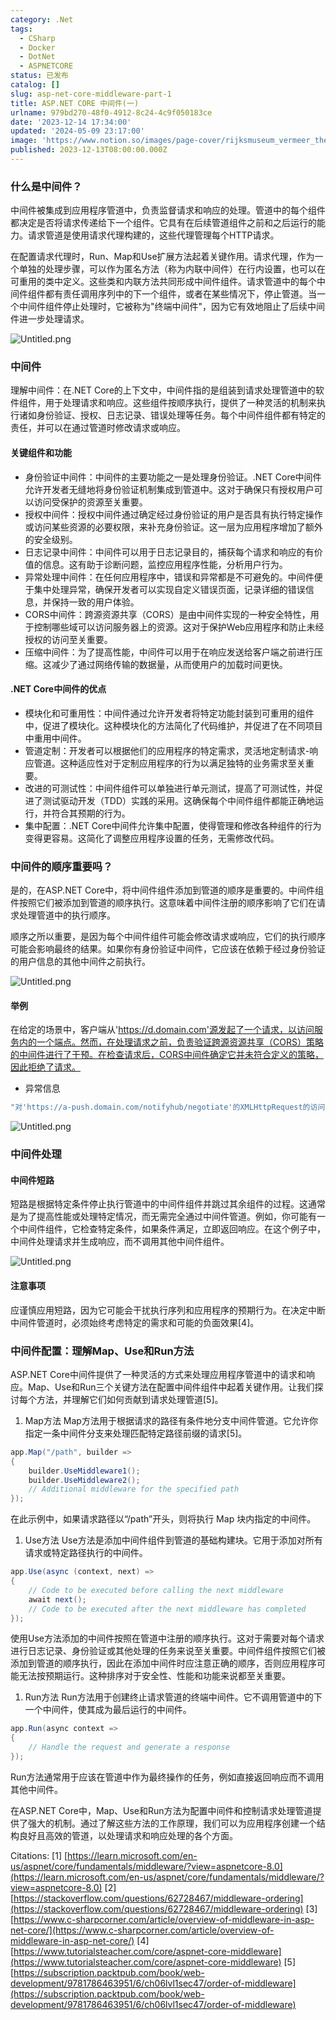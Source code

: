 ```yaml
---
category: .Net
tags:
  - CSharp
  - Docker
  - DotNet
  - ASPNETCORE
status: 已发布
catalog: []
slug: asp-net-core-middleware-part-1
title: ASP.NET CORE 中间件(一)
urlname: 979bd270-48f0-4912-8c24-4c9f050183ce
date: '2023-12-14 17:34:00'
updated: '2024-05-09 23:17:00'
image: 'https://www.notion.so/images/page-cover/rijksmuseum_vermeer_the_milkmaid.jpg'
published: 2023-12-13T08:00:00.000Z
---
```


### 什么是中间件？


中间件被集成到应用程序管道中，负责监督请求和响应的处理。管道中的每个组件都决定是否将请求传递给下一个组件。它具有在后续管道组件之前和之后运行的能力。请求管道是使用请求代理构建的，这些代理管理每个HTTP请求。


在配置请求代理时，Run、Map和Use扩展方法起着关键作用。请求代理，作为一个单独的处理步骤，可以作为匿名方法（称为内联中间件）在行内设置，也可以在可重用的类中定义。这些类和内联方法共同形成中间件组件。请求管道中的每个中间件组件都有责任调用序列中的下一个组件，或者在某些情况下，停止管道。当一个中间件组件停止处理时，它被称为"终端中间件"，因为它有效地阻止了后续中间件进一步处理请求。


![Untitled.png](https://prod-files-secure.s3.us-west-2.amazonaws.com/5d24fe63-e567-4804-86f9-9fdc62e13082/da807807-d02d-4fa1-86b6-db45e4678714/Untitled.png?X-Amz-Algorithm=AWS4-HMAC-SHA256&X-Amz-Content-Sha256=UNSIGNED-PAYLOAD&X-Amz-Credential=ASIAZI2LB466YQ5BB5VR%2F20250313%2Fus-west-2%2Fs3%2Faws4_request&X-Amz-Date=20250313T053843Z&X-Amz-Expires=3600&X-Amz-Security-Token=IQoJb3JpZ2luX2VjEIX%2F%2F%2F%2F%2F%2F%2F%2F%2F%2FwEaCXVzLXdlc3QtMiJHMEUCIQDws3tvHYPz9VijBZj0uAPwNJykbSHQx8QnHKk938BkGgIgEPqp%2BEPC3zudaS21%2FL1hLQq6vnK3n8X%2FUB2FWNp4GsMqiAQIzf%2F%2F%2F%2F%2F%2F%2F%2F%2F%2FARAAGgw2Mzc0MjMxODM4MDUiDHdWqvx%2Bpf%2BiwaqQRSrcAxosDhcOQvI1QEHTJ0HjexnJFQmzu8n553Doi%2BQHLjC7G6Y8Et3aM%2B1vEBuSy%2FytmSAuhaPLUlqjtNaCkC6tBoZ%2Ftr9ee51TH8zUDYCqc38jjNwBkYZ3MlBePvanRU5i76%2FaUvMetI%2FXrzalkOdUtpSt%2BgaE%2FC17%2FD1L8EzdWGAoY%2B%2BLaRRpgwpgtaXwOnzt5d7T%2FgydOTkdEgzdqoSviN0zMU4JMrk%2FOQApbmGAETJfuwt06N140B54o%2Bl6bUOhH7Ku8ost%2Fr0324bWWtvvEODMWzUyvGm1FuskCTepjgn%2BEQ8WPP%2BmSorGqKZOifQua%2Fs3OHQERA02d6NGwLkWfsdkPBD%2BW9XZa1LyyZUTghLZpdc%2BsfqZCAmWUSegh8v%2FKg%2FjcccgGYkRROT%2B1el2pFjb7N6EwrkM0w6pxg3CJ47pcDCA7pPuxVPGJwHBtY0o3UvwU2CeRXDHk5rQIhIhjXSviqUlGoTlYZp4RPoFfgqT2qNbrKumy6YJuK5Wct0oDj9igg43Q5vHoRyA3sW%2BSsbuh2EgJh4azHYcSYgW1BLF5zO4tFzxWvyKRf5EyStICZ6%2Fjcih9dC8PQPsqsHhCcgQUeEYpuC6X8siw4OG5vo2jLel7j6PVUfRnsWHMPS6yb4GOqUBUhfuZVbk8JfvTtljTh%2BgWWeUHuvBo4PG80FY8HJjJ6Mrf9XHXJVhbcPrp%2B0uWucAGBHqb4EUoh8oYb2wudq5WVxlF5XcwC0lRef8LSeM2IhJyhMdLpO15c3S9gUKqwwwNZW8S3w%2BjC9eIGKo5YQtuJDadi5bC%2BVgwNAktIMPEUUyXHOhFHUQePRoIHna6eA9hgDlVRGQ9UAQ%2Fyrqg0XOTh5hQqZt&X-Amz-Signature=7cc523c09266d942bc17a96de876db54e3114a413d574b289f5d203ce91c19c5&X-Amz-SignedHeaders=host&x-id=GetObject)


### 中间件


理解中间件：在.NET Core的上下文中，中间件指的是组装到请求处理管道中的软件组件，用于处理请求和响应。这些组件按顺序执行，提供了一种灵活的机制来执行诸如身份验证、授权、日志记录、错误处理等任务。每个中间件组件都有特定的责任，并可以在通过管道时修改请求或响应。


#### 关键组件和功能

- 身份验证中间件：中间件的主要功能之一是处理身份验证。.NET Core中间件允许开发者无缝地将身份验证机制集成到管道中。这对于确保只有授权用户可以访问受保护的资源至关重要。
- 授权中间件：授权中间件通过确定经过身份验证的用户是否具有执行特定操作或访问某些资源的必要权限，来补充身份验证。这一层为应用程序增加了额外的安全级别。
- 日志记录中间件：中间件可以用于日志记录目的，捕获每个请求和响应的有价值的信息。这有助于诊断问题，监控应用程序性能，分析用户行为。
- 异常处理中间件：在任何应用程序中，错误和异常都是不可避免的。中间件便于集中处理异常，确保开发者可以实现自定义错误页面，记录详细的错误信息，并保持一致的用户体验。
- CORS中间件：跨源资源共享（CORS）是由中间件实现的一种安全特性，用于控制哪些域可以访问服务器上的资源。这对于保护Web应用程序和防止未经授权的访问至关重要。
- 压缩中间件：为了提高性能，中间件可以用于在响应发送给客户端之前进行压缩。这减少了通过网络传输的数据量，从而使用户的加载时间更快。

#### .NET Core中间件的优点

- 模块化和可重用性：中间件通过允许开发者将特定功能封装到可重用的组件中，促进了模块化。这种模块化的方法简化了代码维护，并促进了在不同项目中重用中间件。
- 管道定制：开发者可以根据他们的应用程序的特定需求，灵活地定制请求-响应管道。这种适应性对于定制应用程序的行为以满足独特的业务需求至关重要。
- 改进的可测试性：中间件组件可以单独进行单元测试，提高了可测试性，并促进了测试驱动开发（TDD）实践的采用。这确保每个中间件组件都能正确地运行，并符合其预期的行为。
- 集中配置：.NET Core中间件允许集中配置，使得管理和修改各种组件的行为变得更容易。这简化了调整应用程序设置的任务，无需修改代码。

### 中间件的顺序重要吗？


是的，在ASP.NET Core中，将中间件组件添加到管道的顺序是重要的。中间件组件按照它们被添加到管道的顺序执行。这意味着中间件注册的顺序影响了它们在请求处理管道中的执行顺序。


顺序之所以重要，是因为每个中间件组件可能会修改请求或响应，它们的执行顺序可能会影响最终的结果。如果你有身份验证中间件，它应该在依赖于经过身份验证的用户信息的其他中间件之前执行。


![Untitled.png](https://prod-files-secure.s3.us-west-2.amazonaws.com/5d24fe63-e567-4804-86f9-9fdc62e13082/24f795a2-1c5a-4a6b-a0d8-2afb160076f1/Untitled.png?X-Amz-Algorithm=AWS4-HMAC-SHA256&X-Amz-Content-Sha256=UNSIGNED-PAYLOAD&X-Amz-Credential=ASIAZI2LB466YQ5BB5VR%2F20250313%2Fus-west-2%2Fs3%2Faws4_request&X-Amz-Date=20250313T053843Z&X-Amz-Expires=3600&X-Amz-Security-Token=IQoJb3JpZ2luX2VjEIX%2F%2F%2F%2F%2F%2F%2F%2F%2F%2FwEaCXVzLXdlc3QtMiJHMEUCIQDws3tvHYPz9VijBZj0uAPwNJykbSHQx8QnHKk938BkGgIgEPqp%2BEPC3zudaS21%2FL1hLQq6vnK3n8X%2FUB2FWNp4GsMqiAQIzf%2F%2F%2F%2F%2F%2F%2F%2F%2F%2FARAAGgw2Mzc0MjMxODM4MDUiDHdWqvx%2Bpf%2BiwaqQRSrcAxosDhcOQvI1QEHTJ0HjexnJFQmzu8n553Doi%2BQHLjC7G6Y8Et3aM%2B1vEBuSy%2FytmSAuhaPLUlqjtNaCkC6tBoZ%2Ftr9ee51TH8zUDYCqc38jjNwBkYZ3MlBePvanRU5i76%2FaUvMetI%2FXrzalkOdUtpSt%2BgaE%2FC17%2FD1L8EzdWGAoY%2B%2BLaRRpgwpgtaXwOnzt5d7T%2FgydOTkdEgzdqoSviN0zMU4JMrk%2FOQApbmGAETJfuwt06N140B54o%2Bl6bUOhH7Ku8ost%2Fr0324bWWtvvEODMWzUyvGm1FuskCTepjgn%2BEQ8WPP%2BmSorGqKZOifQua%2Fs3OHQERA02d6NGwLkWfsdkPBD%2BW9XZa1LyyZUTghLZpdc%2BsfqZCAmWUSegh8v%2FKg%2FjcccgGYkRROT%2B1el2pFjb7N6EwrkM0w6pxg3CJ47pcDCA7pPuxVPGJwHBtY0o3UvwU2CeRXDHk5rQIhIhjXSviqUlGoTlYZp4RPoFfgqT2qNbrKumy6YJuK5Wct0oDj9igg43Q5vHoRyA3sW%2BSsbuh2EgJh4azHYcSYgW1BLF5zO4tFzxWvyKRf5EyStICZ6%2Fjcih9dC8PQPsqsHhCcgQUeEYpuC6X8siw4OG5vo2jLel7j6PVUfRnsWHMPS6yb4GOqUBUhfuZVbk8JfvTtljTh%2BgWWeUHuvBo4PG80FY8HJjJ6Mrf9XHXJVhbcPrp%2B0uWucAGBHqb4EUoh8oYb2wudq5WVxlF5XcwC0lRef8LSeM2IhJyhMdLpO15c3S9gUKqwwwNZW8S3w%2BjC9eIGKo5YQtuJDadi5bC%2BVgwNAktIMPEUUyXHOhFHUQePRoIHna6eA9hgDlVRGQ9UAQ%2Fyrqg0XOTh5hQqZt&X-Amz-Signature=4e2f7b53e10637a7877334ff6e55ad4497af03ba662a5737cd419165f448d902&X-Amz-SignedHeaders=host&x-id=GetObject)


#### 举例


在给定的场景中，客户端从'https://d.domain.com'源发起了一个请求，以访问服务内的一个端点。然而，在处理请求之前，负责验证跨源资源共享（CORS）策略的中间件进行了干预。在检查请求后，CORS中间件确定它并未符合定义的策略，因此拒绝了请求。

- 异常信息

```c#
"对'https://a-push.domain.com/notifyhub/negotiate'的XMLHttpRequest的访问，源自'https://d.domain.com'，已被CORS策略阻止：预检请求的响应未通过访问控制检查：请求的资源上没有'Access-Control-Allow-Origin'头。"[1][2][3]
```


![Untitled.png](https://prod-files-secure.s3.us-west-2.amazonaws.com/5d24fe63-e567-4804-86f9-9fdc62e13082/371d9517-dafe-4432-94b7-2d14d1593167/Untitled.png?X-Amz-Algorithm=AWS4-HMAC-SHA256&X-Amz-Content-Sha256=UNSIGNED-PAYLOAD&X-Amz-Credential=ASIAZI2LB466YQ5BB5VR%2F20250313%2Fus-west-2%2Fs3%2Faws4_request&X-Amz-Date=20250313T053843Z&X-Amz-Expires=3600&X-Amz-Security-Token=IQoJb3JpZ2luX2VjEIX%2F%2F%2F%2F%2F%2F%2F%2F%2F%2FwEaCXVzLXdlc3QtMiJHMEUCIQDws3tvHYPz9VijBZj0uAPwNJykbSHQx8QnHKk938BkGgIgEPqp%2BEPC3zudaS21%2FL1hLQq6vnK3n8X%2FUB2FWNp4GsMqiAQIzf%2F%2F%2F%2F%2F%2F%2F%2F%2F%2FARAAGgw2Mzc0MjMxODM4MDUiDHdWqvx%2Bpf%2BiwaqQRSrcAxosDhcOQvI1QEHTJ0HjexnJFQmzu8n553Doi%2BQHLjC7G6Y8Et3aM%2B1vEBuSy%2FytmSAuhaPLUlqjtNaCkC6tBoZ%2Ftr9ee51TH8zUDYCqc38jjNwBkYZ3MlBePvanRU5i76%2FaUvMetI%2FXrzalkOdUtpSt%2BgaE%2FC17%2FD1L8EzdWGAoY%2B%2BLaRRpgwpgtaXwOnzt5d7T%2FgydOTkdEgzdqoSviN0zMU4JMrk%2FOQApbmGAETJfuwt06N140B54o%2Bl6bUOhH7Ku8ost%2Fr0324bWWtvvEODMWzUyvGm1FuskCTepjgn%2BEQ8WPP%2BmSorGqKZOifQua%2Fs3OHQERA02d6NGwLkWfsdkPBD%2BW9XZa1LyyZUTghLZpdc%2BsfqZCAmWUSegh8v%2FKg%2FjcccgGYkRROT%2B1el2pFjb7N6EwrkM0w6pxg3CJ47pcDCA7pPuxVPGJwHBtY0o3UvwU2CeRXDHk5rQIhIhjXSviqUlGoTlYZp4RPoFfgqT2qNbrKumy6YJuK5Wct0oDj9igg43Q5vHoRyA3sW%2BSsbuh2EgJh4azHYcSYgW1BLF5zO4tFzxWvyKRf5EyStICZ6%2Fjcih9dC8PQPsqsHhCcgQUeEYpuC6X8siw4OG5vo2jLel7j6PVUfRnsWHMPS6yb4GOqUBUhfuZVbk8JfvTtljTh%2BgWWeUHuvBo4PG80FY8HJjJ6Mrf9XHXJVhbcPrp%2B0uWucAGBHqb4EUoh8oYb2wudq5WVxlF5XcwC0lRef8LSeM2IhJyhMdLpO15c3S9gUKqwwwNZW8S3w%2BjC9eIGKo5YQtuJDadi5bC%2BVgwNAktIMPEUUyXHOhFHUQePRoIHna6eA9hgDlVRGQ9UAQ%2Fyrqg0XOTh5hQqZt&X-Amz-Signature=a251ca6b0f887a6dacc34dc59738832a4c6bc96d3c6a9538a1e64d8c7d1bd4bd&X-Amz-SignedHeaders=host&x-id=GetObject)


### 中间件处理


#### 中间件短路
短路是根据特定条件停止执行管道中的中间件组件并跳过其余组件的过程。这通常是为了提高性能或处理特定情况，而无需完全通过中间件管道。例如，你可能有一个中间件组件，它检查特定条件，如果条件满足，立即返回响应。在这个例子中，中间件处理请求并生成响应，而不调用其他中间件组件。


![Untitled.png](https://prod-files-secure.s3.us-west-2.amazonaws.com/5d24fe63-e567-4804-86f9-9fdc62e13082/e8a1d943-cb51-4723-936e-23c6af2fb0f9/Untitled.png?X-Amz-Algorithm=AWS4-HMAC-SHA256&X-Amz-Content-Sha256=UNSIGNED-PAYLOAD&X-Amz-Credential=ASIAZI2LB466YQ5BB5VR%2F20250313%2Fus-west-2%2Fs3%2Faws4_request&X-Amz-Date=20250313T053843Z&X-Amz-Expires=3600&X-Amz-Security-Token=IQoJb3JpZ2luX2VjEIX%2F%2F%2F%2F%2F%2F%2F%2F%2F%2FwEaCXVzLXdlc3QtMiJHMEUCIQDws3tvHYPz9VijBZj0uAPwNJykbSHQx8QnHKk938BkGgIgEPqp%2BEPC3zudaS21%2FL1hLQq6vnK3n8X%2FUB2FWNp4GsMqiAQIzf%2F%2F%2F%2F%2F%2F%2F%2F%2F%2FARAAGgw2Mzc0MjMxODM4MDUiDHdWqvx%2Bpf%2BiwaqQRSrcAxosDhcOQvI1QEHTJ0HjexnJFQmzu8n553Doi%2BQHLjC7G6Y8Et3aM%2B1vEBuSy%2FytmSAuhaPLUlqjtNaCkC6tBoZ%2Ftr9ee51TH8zUDYCqc38jjNwBkYZ3MlBePvanRU5i76%2FaUvMetI%2FXrzalkOdUtpSt%2BgaE%2FC17%2FD1L8EzdWGAoY%2B%2BLaRRpgwpgtaXwOnzt5d7T%2FgydOTkdEgzdqoSviN0zMU4JMrk%2FOQApbmGAETJfuwt06N140B54o%2Bl6bUOhH7Ku8ost%2Fr0324bWWtvvEODMWzUyvGm1FuskCTepjgn%2BEQ8WPP%2BmSorGqKZOifQua%2Fs3OHQERA02d6NGwLkWfsdkPBD%2BW9XZa1LyyZUTghLZpdc%2BsfqZCAmWUSegh8v%2FKg%2FjcccgGYkRROT%2B1el2pFjb7N6EwrkM0w6pxg3CJ47pcDCA7pPuxVPGJwHBtY0o3UvwU2CeRXDHk5rQIhIhjXSviqUlGoTlYZp4RPoFfgqT2qNbrKumy6YJuK5Wct0oDj9igg43Q5vHoRyA3sW%2BSsbuh2EgJh4azHYcSYgW1BLF5zO4tFzxWvyKRf5EyStICZ6%2Fjcih9dC8PQPsqsHhCcgQUeEYpuC6X8siw4OG5vo2jLel7j6PVUfRnsWHMPS6yb4GOqUBUhfuZVbk8JfvTtljTh%2BgWWeUHuvBo4PG80FY8HJjJ6Mrf9XHXJVhbcPrp%2B0uWucAGBHqb4EUoh8oYb2wudq5WVxlF5XcwC0lRef8LSeM2IhJyhMdLpO15c3S9gUKqwwwNZW8S3w%2BjC9eIGKo5YQtuJDadi5bC%2BVgwNAktIMPEUUyXHOhFHUQePRoIHna6eA9hgDlVRGQ9UAQ%2Fyrqg0XOTh5hQqZt&X-Amz-Signature=6e95764da2f254c19773c5eab58bec056e65bb0abd811b767b4c939435a1db45&X-Amz-SignedHeaders=host&x-id=GetObject)


#### 注意事项


应谨慎应用短路，因为它可能会干扰执行序列和应用程序的预期行为。在决定中断中间件管道时，必须始终考虑特定的需求和可能的负面效果[4]。


### 中间件配置：理解Map、Use和Run方法


ASP.NET Core中间件提供了一种灵活的方式来处理应用程序管道中的请求和响应。Map、Use和Run三个关键方法在配置中间件组件中起着关键作用。让我们探讨每个方法，并理解它们如何贡献到请求处理管道[5]。

1. Map方法
Map方法用于根据请求的路径有条件地分支中间件管道。它允许你指定一条中间件分支来处理匹配特定路径前缀的请求[5]。

```c#
app.Map("/path", builder =>
{
    builder.UseMiddleware1();
    builder.UseMiddleware2();
    // Additional middleware for the specified path
});
```


在此示例中，如果请求路径以“/path”开头，则将执行 Map 块内指定的中间件。

1. Use方法
Use方法是添加中间件组件到管道的基础构建块。它用于添加对所有请求或特定路径执行的中间件。

```c#
app.Use(async (context, next) =>
{
    // Code to be executed before calling the next middleware
    await next();
    // Code to be executed after the next middleware has completed
});
```


使用Use方法添加的中间件按照在管道中注册的顺序执行。这对于需要对每个请求进行日志记录、身份验证或其他处理的任务来说至关重要。中间件组件按照它们被添加到管道的顺序执行，因此在添加中间件时应注意正确的顺序，否则应用程序可能无法按预期运行。这种排序对于安全性、性能和功能来说都至关重要。

1. Run方法
Run方法用于创建终止请求管道的终端中间件。它不调用管道中的下一个中间件，使其成为最后运行的中间件。

```c#
app.Run(async context =>
{
    // Handle the request and generate a response
});
```


Run方法通常用于应该在管道中作为最终操作的任务，例如直接返回响应而不调用其他中间件。


在ASP.NET Core中，Map、Use和Run方法为配置中间件和控制请求处理管道提供了强大的机制。通过了解这些方法的工作原理，我们可以为应用程序创建一个结构良好且高效的管道，以处理请求和响应处理的各个方面。


Citations:
[1] [https://learn.microsoft.com/en-us/aspnet/core/fundamentals/middleware/?view=aspnetcore-8.0](https://learn.microsoft.com/en-us/aspnet/core/fundamentals/middleware/?view=aspnetcore-8.0)
[2] [https://stackoverflow.com/questions/62728467/middleware-ordering](https://stackoverflow.com/questions/62728467/middleware-ordering)
[3] [https://www.c-sharpcorner.com/article/overview-of-middleware-in-asp-net-core/](https://www.c-sharpcorner.com/article/overview-of-middleware-in-asp-net-core/)
[4] [https://www.tutorialsteacher.com/core/aspnet-core-middleware](https://www.tutorialsteacher.com/core/aspnet-core-middleware)
[5] [https://subscription.packtpub.com/book/web-development/9781786463951/6/ch06lvl1sec47/order-of-middleware](https://subscription.packtpub.com/book/web-development/9781786463951/6/ch06lvl1sec47/order-of-middleware)

